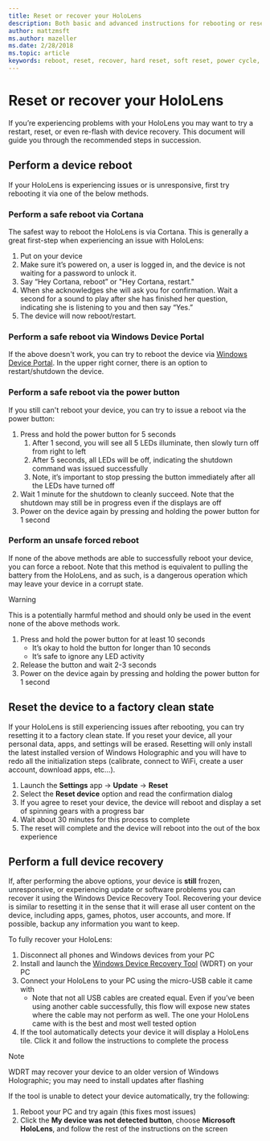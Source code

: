 ```yaml
---
title: Reset or recover your HoloLens
description: Both basic and advanced instructions for rebooting or resetting your HoloLens.
author: mattzmsft
ms.author: mazeller
ms.date: 2/28/2018
ms.topic: article
keywords: reboot, reset, recover, hard reset, soft reset, power cycle, HoloLens, shut down
---
```




# Reset or recover your HoloLens

If you’re experiencing problems with your HoloLens you may want to try a restart, reset, or even re-flash with device recovery. This document will guide you through the recommended steps in succession.

## Perform a device reboot

If your HoloLens is experiencing issues or is unresponsive, first try rebooting it via one of the below methods.

### Perform a safe reboot via Cortana

The safest way to reboot the HoloLens is via Cortana. This is generally a great first-step when experiencing an issue with HoloLens:
1. Put on your device
2. Make sure it’s powered on, a user is logged in, and the device is not waiting for a password to unlock it.
3. Say “Hey Cortana, reboot” or "Hey Cortana, restart."
4. When she acknowledges she will ask you for confirmation. Wait a second for a sound to play after she has finished her question, indicating she is listening to you and then say “Yes.”
5. The device will now reboot/restart.

### Perform a safe reboot via Windows Device Portal

If the above doesn't work, you can try to reboot the device via [Windows Device Portal](using-the-windows-device-portal.md). In the upper right corner, there is an option to restart/shutdown the device.

### Perform a safe reboot via the power button

If you still can't reboot your device, you can try to issue a reboot via the power button:
1. Press and hold the power button for 5 seconds
   1. After 1 second, you will see all 5 LEDs illuminate, then slowly turn off from right to left
   2. After 5 seconds, all LEDs will be off, indicating the shutdown command was issued successfully
   3. Note, it’s important to stop pressing the button immediately after all the LEDs have turned off
2. Wait 1 minute for the shutdown to cleanly succeed. Note that the shutdown may still be in progress even if the displays are off
3. Power on the device again by pressing and holding the power button for 1 second

### Perform an unsafe forced reboot

If none of the above methods are able to successfully reboot your device, you can force a reboot. Note that this method is equivalent to pulling the battery from the HoloLens, and as such, is a dangerous operation which may leave your device in a corrupt state. 

>[!WARNING]
>This is a potentially harmful method and should only be used in the event none of the above methods work.

1. Press and hold the power button for at least 10 seconds
   * It’s okay to hold the button for longer than 10 seconds
   * It’s safe to ignore any LED activity
2. Release the button and wait 2-3 seconds
3. Power on the device again by pressing and holding the power button for 1 second

## Reset the device to a factory clean state

If your HoloLens is still experiencing issues after rebooting, you can try resetting it to a factory clean state. If you reset your device, all your personal data, apps, and settings will be erased. Resetting will only install the latest installed version of Windows Holographic and you will have to redo all the initialization steps (calibrate, connect to WiFi, create a user account, download apps, etc…).
1. Launch the **Settings** app -> **Update** -> **Reset**
2. Select the **Reset device** option and read the confirmation dialog
3. If you agree to reset your device, the device will reboot and display a set of spinning gears with a progress bar
4. Wait about 30 minutes for this process to complete
5. The reset will complete and the device will reboot into the out of the box experience

## Perform a full device recovery

If, after performing the above options, your device is **still** frozen, unresponsive, or experiencing update or software problems you can recover it using the Windows Device Recovery Tool. Recovering your device is similar to resetting it in the sense that it will erase all user content on the device, including apps, games, photos, user accounts, and more. If possible, backup any information you want to keep.

To fully recover your HoloLens:
1. Disconnect all phones and Windows devices from your PC
2. Install and launch the [Windows Device Recovery Tool](https://support.microsoft.com/en-us/help/12379/windows-10-mobile-device-recovery-tool-faq) (WDRT) on your PC
3. Connect your HoloLens to your PC using the micro-USB cable it came with
   * Note that not all USB cables are created equal. Even if you’ve been using another cable successfully, this flow will expose new states where the cable may not perform as well. The one your HoloLens came with is the best and most well tested option
4. If the tool automatically detects your device it will display a HoloLens tile. Click it and follow the instructions to complete the process

>[!NOTE]
>WDRT may recover your device to an older version of Windows Holographic; you may need to install updates after flashing

If the tool is unable to detect your device automatically, try the following:
1. Reboot your PC and try again (this fixes most issues)
2. Click the **My device was not detected button**, choose **Microsoft HoloLens**, and follow the rest of the instructions on the screen
